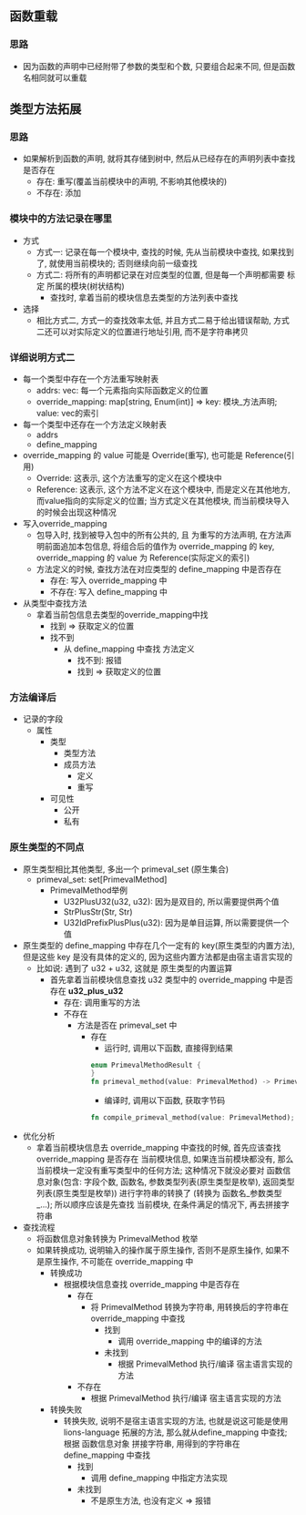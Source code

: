 ## 函数重载
### 思路
- 因为函数的声明中已经附带了参数的类型和个数, 只要组合起来不同, 但是函数名相同就可以重载

## 类型方法拓展
### 思路
- 如果解析到函数的声明, 就将其存储到树中, 然后从已经存在的声明列表中查找是否存在
	- 存在: 重写(覆盖当前模块中的声明, 不影响其他模块的)
	- 不存在: 添加

### 模块中的方法记录在哪里
- 方式
	- 方式一: 记录在每一个模块中, 查找的时候, 先从当前模块中查找, 如果找到了, 就使用当前模块的; 否则继续向前一级查找
	- 方式二: 将所有的声明都记录在对应类型的位置, 但是每一个声明都需要 标定 所属的模块(树状结构)
		- 查找时, 拿着当前的模块信息去类型的方法列表中查找
- 选择
	- 相比方式二, 方式一的查找效率太低, 并且方式二易于给出错误帮助, 方式二还可以对实际定义的位置进行地址引用, 而不是字符串拷贝

### 详细说明方式二
- 每一个类型中存在一个方法重写映射表
	- addrs: vec: 每一个元素指向实际函数定义的位置
	- override_mapping: map[string, Enum(int)] => key: 模块_方法声明; value: vec的索引
- 每一个类型中还存在一个方法定义映射表
	- addrs
	- define_mapping
- override_mapping 的 value 可能是 Override(重写), 也可能是 Reference(引用)
	- Override: 这表示, 这个方法重写的定义在这个模块中
	- Reference: 这表示, 这个方法不定义在这个模块中, 而是定义在其他地方, 而value指向的实际定义的位置; 当方式定义在其他模块, 而当前模块导入的时候会出现这种情况
- 写入override_mapping
	- 包导入时, 找到被导入包中的所有公共的, 且 为重写的方法声明, 在方法声明前面追加本包信息, 将组合后的值作为 override_mapping 的 key, override_mapping 的 value 为 Reference(实际定义的索引)
	- 方法定义的时候, 查找方法在对应类型的 define_mapping 中是否存在
		- 存在: 写入 override_mapping 中
		- 不存在: 写入 define_mapping 中
- 从类型中查找方法
	- 拿着当前包信息去类型的override_mapping中找
		- 找到 => 获取定义的位置
		- 找不到
			- 从 define_mapping 中查找 方法定义
				- 找不到: 报错
				- 找到 => 获取定义的位置

### 方法编译后
- 记录的字段
	- 属性
		- 类型
			- 类型方法
			- 成员方法
				- 定义
				- 重写
		- 可见性
			- 公开
			- 私有

### 原生类型的不同点
- 原生类型相比其他类型, 多出一个 primeval_set (原生集合)
	- primeval_set: set[PrimevalMethod]
		- PrimevalMethod举例
			- U32PlusU32(u32, u32): 因为是双目的, 所以需要提供两个值
			- StrPlusStr(Str, Str)
			- U32IdPrefixPlusPlus(u32): 因为是单目运算, 所以需要提供一个值
- 原生类型的 define_mapping 中存在几个一定有的 key(原生类型的内置方法), 但是这些 key 是没有具体的定义的, 因为这些内置方法都是由宿主语言实现的
	- 比如说: 遇到了 u32 + u32, 这就是 原生类型的内置运算
		- 首先拿着当前模块信息查找 u32 类型中的 override_mapping 中是否存在 **u32_plus_u32**
			- 存在: 调用重写的方法
			- 不存在
				- 方法是否在 primeval_set 中
					- 存在
						- 运行时, 调用以下函数, 直接得到结果
						```rust
						enum PrimevalMethodResult {
						}
						fn primeval_method(value: PrimevalMethod) -> PrimevalMethodResult;
						```
						- 编译时, 调用以下函数, 获取字节码
						```rust
						fn compile_primeval_method(value: PrimevalMethod);
						```
- 优化分析
	- 拿着当前模块信息去 override_mapping 中查找的时候, 首先应该查找 override_mapping 是否存在 当前模块信息, 如果连当前模块都没有, 那么当前模块一定没有重写类型中的任何方法; 这种情况下就没必要对 函数信息对象(包含: 字段个数, 函数名, 参数类型列表(原生类型是枚举), 返回类型列表(原生类型是枚举)) 进行字符串的转换了 (转换为 函数名_参数类型_...); 所以顺序应该是先查找 当前模块, 在条件满足的情况下, 再去拼接字符串
- 查找流程
	- 将函数信息对象转换为 PrimevalMethod 枚举
	- 如果转换成功, 说明输入的操作属于原生操作, 否则不是原生操作, 如果不是原生操作, 不可能在 override_mapping 中
		- 转换成功
			- 根据模块信息查找 override_mapping 中是否存在
				- 存在
					- 将 PrimevalMethod 转换为字符串, 用转换后的字符串在 override_mapping 中查找
						- 找到
							- 调用 override_mapping 中的编译的方法
						- 未找到
							- 根据 PrimevalMethod 执行/编译 宿主语言实现的方法
				- 不存在
					- 根据 PrimevalMethod 执行/编译 宿主语言实现的方法
		- 转换失败
			- 转换失败, 说明不是宿主语言实现的方法, 也就是说这可能是使用 lions-language 拓展的方法, 那么就从define_mapping 中查找; 根据 函数信息对象 拼接字符串, 用得到的字符串在 define_mapping 中查找
				- 找到
					- 调用 define_mapping 中指定方法实现
				- 未找到
					- 不是原生方法, 也没有定义 => 报错

